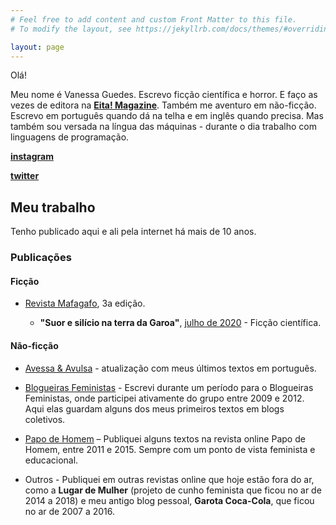 ```yaml
---
# Feel free to add content and custom Front Matter to this file.
# To modify the layout, see https://jekyllrb.com/docs/themes/#overriding-theme-defaults

layout: page
---
```


Olá!

Meu nome é Vanessa Guedes. Escrevo ficção científica e horror. E faço as vezes de editora na **[Eita! Magazine](https://www.eitamagazine.com)**. 
Também me aventuro em não-ficção. Escrevo em português quando dá na telha e em inglês quando precisa. Mas também sou versada na língua das máquinas - durante o dia trabalho com linguagens de programação.


**[instagram](https://www.instagram.com/vanessainpixels/)**

**[twitter](https://twitter.com/vanessainpixels)**



## Meu trabalho

Tenho publicado aqui e ali pela internet há mais de 10 anos.

### Publicações

#### Ficção

* [Revista Mafagafo](https://mafagaforevista.com.br/edicao-3/), 3a edição.

  * **"Suor e silício na terra da Garoa"**, [julho de 2020](https://mafagaforevista.com.br/edicao-3-julho/) - Ficção científica. 

#### Não-ficção

* [Avessa & Avulsa](https://avessaeavulsa.com/) - atualização com meus últimos textos em português.

* [Blogueiras Feministas](https://blogueirasfeministas.com/?s=Texto+de+Nessa+Guedes) - Escrevi durante um período para o Blogueiras Feministas, onde participei ativamente do grupo entre 2009 e 2012. Aqui elas guardam alguns dos meus primeiros textos em blogs coletivos.

* [Papo de Homem](https://papodehomem.com.br/autores/vanessa-guedes/#artigos) – Publiquei alguns textos na revista online Papo de Homem, entre 2011 e 2015. Sempre com um ponto de vista feminista e educacional.

* Outros - Publiquei em outras revistas online que hoje estão fora do ar, como a **Lugar de Mulher** (projeto de cunho feminista que ficou no ar de 2014 a 2018) e meu antigo blog pessoal, **Garota Coca-Cola**, que ficou no ar de 2007 a 2016.
